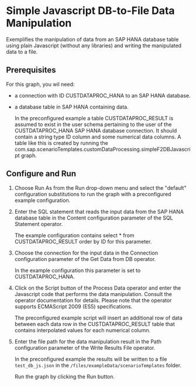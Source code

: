<!-- loio66f979b6bc834639860f7440555f245a -->

# Simple Javascript DB-to-File Data Manipulation

Exemplifies the manipulation of data from an SAP HANA database table using plain Javascript \(without any libraries\) and writing the manipulated data to a file.



<a name="loio66f979b6bc834639860f7440555f245a__section_zmq_1vc_1kb"/>

## Prerequisites

For this graph, you wil need:

-   a connection with ID CUSTDATAPROC\_HANA to an SAP HANA database.

-   a database table in SAP HANA containing data.

    In the preconfigured example a table CUSTDATAPROC\_RESULT is assumed to exist in the user schema pertaining to the user of the CUSTDATAPROC\_HANA SAP HANA database connection. It should contain a string type ID column and some numerical data columns. A table like this is created by running the com.sap.scenarioTemplates.customDataProcessing.simpleF2DBJavascript graph.




<a name="loio66f979b6bc834639860f7440555f245a__section_og5_sb2_1kb"/>

## Configure and Run

1.  Choose Run As from the Run drop-down menu and select the "default" configuration substitutions to run the graph with a preconfigured example configuration.

2.  Enter the SQL statement that reads the input data from the SAP HANA database table in the Content configuration parameter of the SQL Statement operator.

    The example configuration contains select \* from CUSTDATAPROC\_RESULT order by ID for this parameter.

3.  Choose the connection for the input data in the Connection configuration parameter of the Get Data from DB operator.

    In the example configuration this parameter is set to CUSTDATAPROC\_HANA.

4.  Click on the Script button of the Process Data operator and enter the Javascript code that performs the data manipulation. Consult the operator documentation for details. Please note that the operator supports ECMAScript 2009 \(ES5\) specifications.

    The preconfigured example script will insert an additional row of data between each data row in the CUSTDATAPROC\_RESULT table that contains interpolated values for each numerical column.

5.  Enter the file path for the data manipulation result in the Path configuration parameter of the Write Results File operator.

    In the preconfigured example the results will be written to a file ``test_db_js.json`` in the ``/files/exampleData/scenarioTemplates`` folder.

    Run the graph by clicking the Run button.


